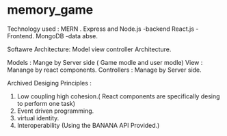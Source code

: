 # memory_game

Technology used : MERN .
  Express and Node.js -backend 
  React.js -Frontend.
  MongoDB -data abse.

Softawre Architecture: Model view controller Architecture.

Models : Mange by Server side ( Game modle and user modle)
View : Manange by react components.
Controllers : Manage by Server side.

Archived Desiging Principles : 
 1. Low coupling high cohesion.( React components are specifically desing to perform one task)
 2. Event driven programming.
 3. virtual identity.
 4. Interoperability (Using the BANANA API Provided.)
